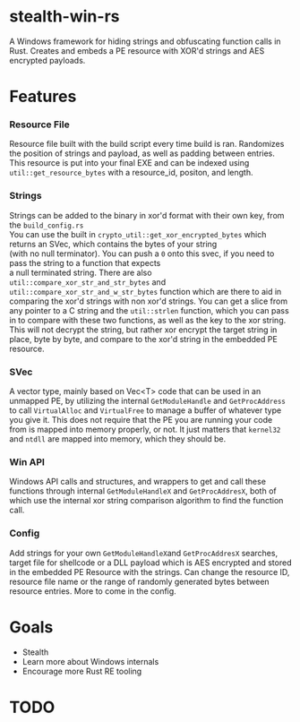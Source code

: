 # stealth-win-rs
A Windows framework for hiding strings and obfuscating function calls in Rust. Creates and embeds a PE resource with 
XOR'd strings and AES encrypted payloads.  

# Features
### Resource File
Resource file built with the build script every time build is ran. Randomizes the position of strings and payload, as well as
padding between entries. This resource is put into your final EXE and can be indexed using `util::get_resource_bytes` with
a resource_id, positon, and length.  

### Strings
Strings can be added to the binary in xor'd format with their own key, from the `build_config.rs`  
You can use the built in `crypto_util::get_xor_encrypted_bytes` which returns an SVec<u8>, which contains the bytes of your string  
(with no null terminator). You can push a `0` onto this svec, if you need to pass the string to a function that expects  
a null terminated string. There are also `util::compare_xor_str_and_str_bytes` and `util::compare_xor_str_and_w_str_bytes` function 
which are there to aid in comparing the xor'd strings with non xor'd strings. You can get a slice from any pointer to a 
C string and the `util::strlen` function, which you can pass in to compare with these two functions, as well as the key 
to the xor string. This will not decrypt the string, but rather xor encrypt the target string in place, byte by byte, and 
compare to the xor'd string in the embedded PE resource.  

### SVec
A vector type, mainly based on Vec\<T\> code that can be used in an unmapped PE, by utilizing the internal `GetModuleHandle` 
and `GetProcAddress` to call `VirtualAlloc` and `VirtualFree` to manage a buffer of whatever type you give it.  This does not
require that the PE you are running your code from is mapped into memory properly, or not. It just matters that `kernel32` and
`ntdll` are mapped into memory, which they should be.  

### Win API
Windows API calls and structures, and wrappers to get and call these functions through internal `GetModuleHandleX` and 
`GetProcAddresX`, both of which use the internal xor string comparison algorithm to find the function call.  

### Config
Add strings for your own `GetModuleHandleX`and `GetProcAddresX` searches, target file for shellcode or a DLL payload which is
AES encrypted and stored in the embedded PE Resource with the strings. Can change the resource ID, resource file name or the 
range of randomly generated bytes between resource entries. More to come in the config.  

# Goals
* Stealth  
* Learn more about Windows internals  
* Encourage more Rust RE tooling  

# TODO
